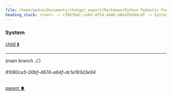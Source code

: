 ```yaml
---
file: /home/pedro/Documents/chatgpt_export/Markdown/Python Pydantic Function Model.md
heading_stack: <root> -> cf867bdc-ce6d-4f54-a848-e0e4f6d44cdf -> System
---
```

### System

[child ⬇️](#91080ce5-00bf-4674-a64f-dc1e193d3e94)

---

(main branch ⎇)
###### 91080ce5-00bf-4674-a64f-dc1e193d3e94
[parent ⬆️](#cf867bdc-ce6d-4f54-a848-e0e4f6d44cdf)
